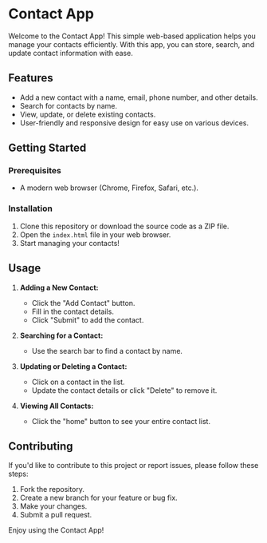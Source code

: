 # Contact App

Welcome to the Contact App! This simple web-based application helps you manage your contacts efficiently. With this app, you can store, search, and update contact information with ease.

## Features

- Add a new contact with a name, email, phone number, and other details.
- Search for contacts by name.
- View, update, or delete existing contacts.
- User-friendly and responsive design for easy use on various devices.

## Getting Started

### Prerequisites

- A modern web browser (Chrome, Firefox, Safari, etc.).

### Installation

1. Clone this repository or download the source code as a ZIP file.
2. Open the `index.html` file in your web browser.
3. Start managing your contacts!

## Usage

1. **Adding a New Contact:**
   - Click the "Add Contact" button.
   - Fill in the contact details.
   - Click "Submit" to add the contact.

2. **Searching for a Contact:**
   - Use the search bar to find a contact by name.

3. **Updating or Deleting a Contact:**
   - Click on a contact in the list.
   - Update the contact details or click "Delete" to remove it.

4. **Viewing All Contacts:**
   - Click the "home" button to see your entire contact list.

## Contributing

If you'd like to contribute to this project or report issues, please follow these steps:

1. Fork the repository.
2. Create a new branch for your feature or bug fix.
3. Make your changes.
4. Submit a pull request.

Enjoy using the Contact App!

